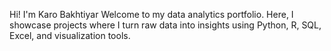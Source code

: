Hi! I'm Karo Bakhtiyar
Welcome to my data analytics portfolio. Here, I showcase projects where I turn raw data into insights using Python, R, SQL, Excel, and visualization tools.

